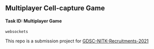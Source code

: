 ## Multiplayer Cell-capture Game

#### Task ID: Multiplayer Game
`websockets`

This repo is a submission project for
[GDSC-NITK-Recruitments-2021](https://github.com/WebClub-NITK/GDSC-NITK-Recruitments-2021)